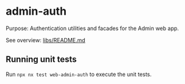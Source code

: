 # admin-auth

Purpose: Authentication utilities and facades for the Admin web app.

See overview: [libs/README.md](../../../README.md)

## Running unit tests

Run `npx nx test web-admin-auth` to execute the unit tests.
